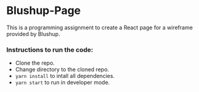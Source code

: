 # Blushup-Page

This is a programming assignment to create a React page for a wireframe provided by Blushup.

### Instructions to run the code:
- Clone the repo.
- Change directory to the cloned repo.
- `yarn install` to intall all dependencies.
- `yarn start` to run in developer mode.

